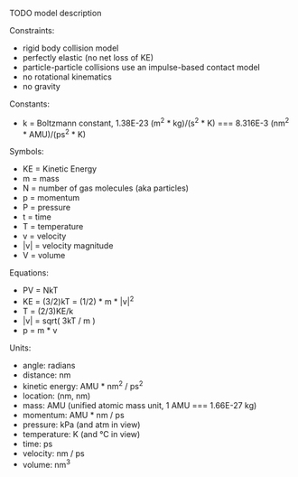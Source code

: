 TODO model description

Constraints:
 
* rigid body collision model
* perfectly elastic (no net loss of KE)
* particle-particle collisions use an impulse-based contact model
* no rotational kinematics
* no gravity

Constants:

* k = Boltzmann constant, 1.38E-23 (m<sup>2</sup> * kg)/(s<sup>2</sup> * K) === 8.316E-3 (nm<sup>2</sup> * AMU)/(ps<sup>2</sup> * K)

Symbols:

* KE = Kinetic Energy
* m = mass
* N = number of gas molecules (aka particles)
* p = momentum
* P = pressure
* t = time
* T = temperature
* v = velocity
* |v| = velocity magnitude
* V = volume
 
Equations:

* PV = NkT
* KE = (3/2)kT = (1/2) * m * |v|<sup>2</sup>
* T = (2/3)KE/k
* |v| = sqrt( 3kT / m )
* p = m * v

Units:

* angle: radians
* distance: nm
* kinetic energy: AMU * nm<sup>2</sup> / ps<sup>2</sup>
* location: (nm, nm)
* mass: AMU (unified atomic mass unit, 1 AMU === 1.66E-27 kg)
* momentum: AMU * nm / ps
* pressure: kPa (and atm in view)
* temperature: K (and °C in view)
* time: ps
* velocity: nm / ps
* volume: nm<sup>3</sup>
